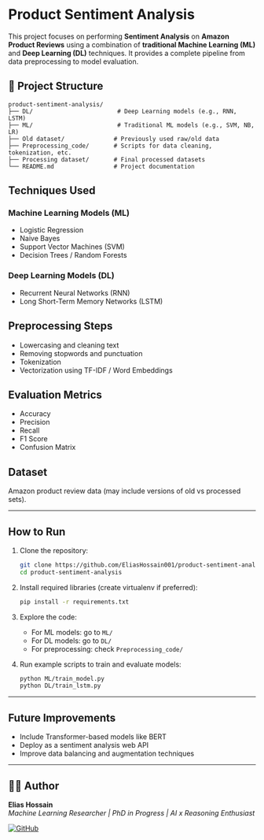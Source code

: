 # Product Sentiment Analysis

This project focuses on performing **Sentiment Analysis** on **Amazon Product Reviews** using a combination of **traditional Machine Learning (ML)** and **Deep Learning (DL)** techniques. It provides a complete pipeline from data preprocessing to model evaluation.

## 📁 Project Structure

```
product-sentiment-analysis/
├── DL/                        # Deep Learning models (e.g., RNN, LSTM)
├── ML/                        # Traditional ML models (e.g., SVM, NB, LR)
├── Old dataset/              # Previously used raw/old data
├── Preprocessing_code/       # Scripts for data cleaning, tokenization, etc.
├── Processing dataset/       # Final processed datasets
└── README.md                 # Project documentation
```

## Techniques Used

### Machine Learning Models (ML)

* Logistic Regression
* Naive Bayes
* Support Vector Machines (SVM)
* Decision Trees / Random Forests

### Deep Learning Models (DL)

* Recurrent Neural Networks (RNN)
* Long Short-Term Memory Networks (LSTM)

## Preprocessing Steps

* Lowercasing and cleaning text
* Removing stopwords and punctuation
* Tokenization
* Vectorization using TF-IDF / Word Embeddings

## Evaluation Metrics

* Accuracy
* Precision
* Recall
* F1 Score
* Confusion Matrix

## Dataset

Amazon product review data (may include versions of old vs processed sets).

---

## How to Run

1. Clone the repository:

   ```bash
   git clone https://github.com/EliasHossain001/product-sentiment-analysis.git
   cd product-sentiment-analysis
   ```

2. Install required libraries (create virtualenv if preferred):

   ```bash
   pip install -r requirements.txt
   ```

3. Explore the code:

   * For ML models: go to `ML/`
   * For DL models: go to `DL/`
   * For preprocessing: check `Preprocessing_code/`

4. Run example scripts to train and evaluate models:

   ```bash
   python ML/train_model.py
   python DL/train_lstm.py
   ```

---

## Future Improvements

* Include Transformer-based models like BERT
* Deploy as a sentiment analysis web API
* Improve data balancing and augmentation techniques

---

## 👨‍💼 Author

**Elias Hossain** <br>
*Machine Learning Researcher | PhD in Progress | AI x Reasoning Enthusiast*

[![GitHub](https://img.shields.io/badge/GitHub-EliasHossain001-blue?logo=github)](https://github.com/EliasHossain001)

